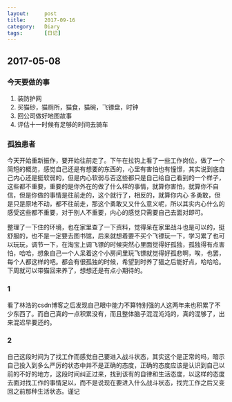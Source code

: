 ```yaml
---
layout:     post
title:      2017-09-16
category:   Diary
tags:		[日记]
---
```

## 2017-05-08
### 今天要做的事
1. 装防护网
2. 买猫砂，猫厕所，猫食，猫碗，飞镖盘，时钟
3. 回公司做好地图故事
4. 评估十一时候有足够的时间去骑车

### 孤独患者
今天开始重新振作，要开始往前走了。下午在拉钩上看了一些工作岗位，做了一个简短的概览，感觉自己还是有想要的东西的，心里有害怕也有憧憬，其实说到底自己内心还是挺软弱的，但是内心软弱与否这些都只是自己给自己看到的一个样子，这些都不重要，重要的是你外在的做了什么样的事情，就算你害怕，就算你不自信，但是你做的事情是往前走的，这个就行了，相反的，就算你内心 多勇敢，但是只是原地不动，都不往前走，那这个勇敢又又什么意义呢，所以其实内心什么的感受这些都不重要，对于别人不重要，内心的感觉只需要自己去面对即可。

整理了一下住的环境，也在家里查了一下资料，觉得呆在家里战斗也是可以的，挺舒服的，也不是一定要去图书馆，后来就想着要不买个飞镖玩一下，学习累了也可以玩玩，调节一下，在淘宝上调飞镖的时候突然心里面觉得好孤独，孤独得有点害怕，哈哈，想象自己一个人呆着这个小房间里玩飞镖就觉得好孤悲啊，唉，也罢，每个人都这样的吧。都会有很孤独的时候，希望到时养了猫之后能好点，哈哈哈。下周就可以带猫回来养了，想想还是有点小期待的。

### 1
看了林浩的csdn博客之后发现自己眼中能力不算特别强的人这两年来也积累了不少东西了。而自己真的一点积累没有，而且整体脑子混混沌沌的，真的混够了，出来混迟早要还的。

### 2
自己这段时间为了找工作而感觉自己要进入战斗状态，其实这个是正常的吗，暗示自己投入到多么严厉的状态中并不是正确的态度，正确的态度应该是认识到自己以前的不好的地方，这段时间纠正过来，找到该有的自律和生活态度，以这样的态度去面对找工作的事情足以，而不是说现在要进入什么战斗状态，找完工作之后又变回之前那种生活状态。谨记
